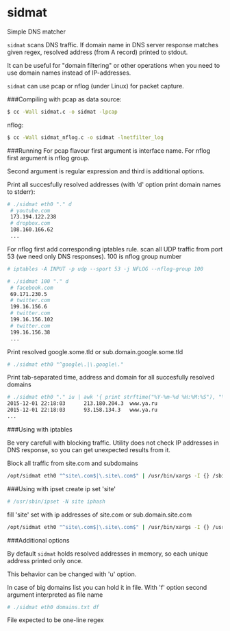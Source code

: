 # sidmat
Simple DNS matcher

`sidmat` scans DNS traffic. If domain name in DNS server response matches given regex, resolved address (from A record) printed to stdout.

It can be useful for "domain filtering" or other operations when you need to use domain names instead of IP-addresses.

`sidmat` can use pcap or nflog (under Linux) for packet capture.


###Compiling
with pcap as data source:

```sh
$ cc -Wall sidmat.c -o sidmat -lpcap
```

nflog:
```sh
$ cc -Wall sidmat_nflog.c -o sidmat -lnetfilter_log
```

###Running
For pcap flavour first argument is interface name. For nflog first argument is nflog group.

Second argument is regular expression and third is additional options.

Print all succesfully resolved addresses (with 'd' option print domain names to stderr):
```sh
# ./sidmat eth0 "." d
 # youtube.com
 173.194.122.238
 # dropbox.com
 108.160.166.62
 ...
```

For nflog first add corresponding iptables rule.
scan all UDP traffic from port 53 (we need only DNS responses).
100 is nflog group number
```sh
# iptables -A INPUT -p udp --sport 53 -j NFLOG --nflog-group 100
```

```sh
# ./sidmat 100 "." d
 # facebook.com
 69.171.230.5
 # twitter.com
 199.16.156.6
 # twitter.com
 199.16.156.102
 # twitter.com
 199.16.156.38
 ...
```

Print resolved google.some.tld or sub.domain.google.some.tld
```sh
# ./sidmat eth0 "^google\.|\.google\."
```

Print tab-separated time, address and domain for all succesfully resolved domains
```sh
# ./sidmat eth0 "." iu | awk '{ print strftime("%Y-%m-%d %H:%M:%S"), "\t", $0; fflush(); }'
2015-12-01 22:18:03 	 213.180.204.3	www.ya.ru
2015-12-01 22:18:03 	 93.158.134.3	www.ya.ru
...
```

###Using with iptables

Be very carefull with blocking traffic. Utility does not check IP addresses in DNS response, so you can get unexpected results from it.

Block all traffic from site.com and subdomains
```sh
/opt/sidmat eth0 "^site\.com$|\.site\.com$" | /usr/bin/xargs -I {} /sbin/iptables -A INPUT -s {} -j DROP
```

###Using with ipset
create ip set 'site'
```sh
# /usr/sbin/ipset -N site iphash
```

fill 'site' set with ip addresses of site.com or sub.domain.site.com
```sh
/opt/sidmat eth0 "^site\.com$|\.site\.com$" | /usr/bin/xargs -I {} /usr/sbin/ipset -A site {}
```

###Additional options

By default `sidmat` holds resolved addresses in memory, so each unique address printed only once.

This behavior can be changed with 'u' option.

In case of big domains list you can hold it in file. With 'f' option second argument interpreted as file name
```sh
# ./sidmat eth0 domains.txt df
```

File expected to be one-line regex
